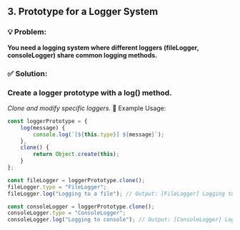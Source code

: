 ## 3. Prototype for a Logger System
### 💡 Problem:
**You need a logging system where different loggers (fileLogger, consoleLogger) share common logging methods.**

### ✅ Solution:

### Create a logger prototype with a log() method.
*Clone and modify specific loggers.*
📌 Example Usage:

```javascript
const loggerPrototype = {
    log(message) {
        console.log(`[${this.type}] ${message}`);
    },
    clone() {
        return Object.create(this);
    }
};

const fileLogger = loggerPrototype.clone();
fileLogger.type = "FileLogger";
fileLogger.log("Logging to a file"); // Output: [FileLogger] Logging to a file

const consoleLogger = loggerPrototype.clone();
consoleLogger.type = "ConsoleLogger";
consoleLogger.log("Logging to console"); // Output: [ConsoleLogger] Logging to console
```